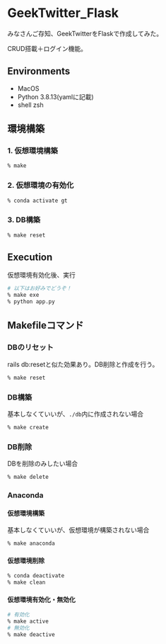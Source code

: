# GeekTwitter_Flask
みなさんご存知、GeekTwitterをFlaskで作成してみた。

CRUD搭載＋ログイン機能。

## Environments
- MacOS
- Python 3.8.13(yamlに記載)
- shell zsh


## 環境構築
### 1. 仮想環境構築
```zsh
% make
```

### 2. 仮想環境の有効化
```zsh
% conda activate gt
```

### 3. DB構築
```zsh
% make reset
```

## Execution
仮想環境有効化後、実行
```zsh
# 以下はお好みでどうぞ！
% make exe
% python app.py
```

## Makefileコマンド
### DBのリセット
rails db:resetと似た効果あり。DB削除と作成を行う。
```zsh
% make reset
```

### DB構築
基本しなくていいが、`./db`内に作成されない場合
```zsh
% make create
```
### DB削除
DBを削除のみしたい場合
```zsh
% make delete
```

### Anaconda
#### 仮想環境構築
基本しなくていいが、仮想環境が構築されない場合
```zsh
% make anaconda
```

#### 仮想環境削除
```zsh
% conda deactivate
% make clean
```

#### 仮想環境有効化・無効化
```zsh
# 有効化
% make active
# 無効化
% make deactive
```

